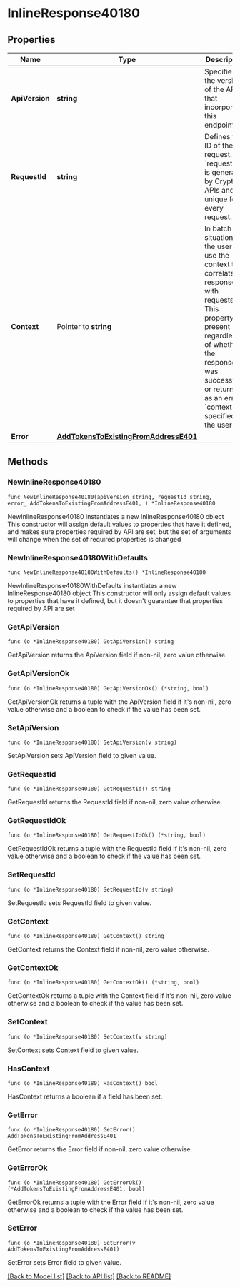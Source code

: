 # InlineResponse40180

## Properties

Name | Type | Description | Notes
------------ | ------------- | ------------- | -------------
**ApiVersion** | **string** | Specifies the version of the API that incorporates this endpoint. | 
**RequestId** | **string** | Defines the ID of the request. The &#x60;requestId&#x60; is generated by Crypto APIs and it&#39;s unique for every request. | 
**Context** | Pointer to **string** | In batch situations the user can use the context to correlate responses with requests. This property is present regardless of whether the response was successful or returned as an error. &#x60;context&#x60; is specified by the user. | [optional] 
**Error** | [**AddTokensToExistingFromAddressE401**](AddTokensToExistingFromAddressE401.md) |  | 

## Methods

### NewInlineResponse40180

`func NewInlineResponse40180(apiVersion string, requestId string, error_ AddTokensToExistingFromAddressE401, ) *InlineResponse40180`

NewInlineResponse40180 instantiates a new InlineResponse40180 object
This constructor will assign default values to properties that have it defined,
and makes sure properties required by API are set, but the set of arguments
will change when the set of required properties is changed

### NewInlineResponse40180WithDefaults

`func NewInlineResponse40180WithDefaults() *InlineResponse40180`

NewInlineResponse40180WithDefaults instantiates a new InlineResponse40180 object
This constructor will only assign default values to properties that have it defined,
but it doesn't guarantee that properties required by API are set

### GetApiVersion

`func (o *InlineResponse40180) GetApiVersion() string`

GetApiVersion returns the ApiVersion field if non-nil, zero value otherwise.

### GetApiVersionOk

`func (o *InlineResponse40180) GetApiVersionOk() (*string, bool)`

GetApiVersionOk returns a tuple with the ApiVersion field if it's non-nil, zero value otherwise
and a boolean to check if the value has been set.

### SetApiVersion

`func (o *InlineResponse40180) SetApiVersion(v string)`

SetApiVersion sets ApiVersion field to given value.


### GetRequestId

`func (o *InlineResponse40180) GetRequestId() string`

GetRequestId returns the RequestId field if non-nil, zero value otherwise.

### GetRequestIdOk

`func (o *InlineResponse40180) GetRequestIdOk() (*string, bool)`

GetRequestIdOk returns a tuple with the RequestId field if it's non-nil, zero value otherwise
and a boolean to check if the value has been set.

### SetRequestId

`func (o *InlineResponse40180) SetRequestId(v string)`

SetRequestId sets RequestId field to given value.


### GetContext

`func (o *InlineResponse40180) GetContext() string`

GetContext returns the Context field if non-nil, zero value otherwise.

### GetContextOk

`func (o *InlineResponse40180) GetContextOk() (*string, bool)`

GetContextOk returns a tuple with the Context field if it's non-nil, zero value otherwise
and a boolean to check if the value has been set.

### SetContext

`func (o *InlineResponse40180) SetContext(v string)`

SetContext sets Context field to given value.

### HasContext

`func (o *InlineResponse40180) HasContext() bool`

HasContext returns a boolean if a field has been set.

### GetError

`func (o *InlineResponse40180) GetError() AddTokensToExistingFromAddressE401`

GetError returns the Error field if non-nil, zero value otherwise.

### GetErrorOk

`func (o *InlineResponse40180) GetErrorOk() (*AddTokensToExistingFromAddressE401, bool)`

GetErrorOk returns a tuple with the Error field if it's non-nil, zero value otherwise
and a boolean to check if the value has been set.

### SetError

`func (o *InlineResponse40180) SetError(v AddTokensToExistingFromAddressE401)`

SetError sets Error field to given value.



[[Back to Model list]](../README.md#documentation-for-models) [[Back to API list]](../README.md#documentation-for-api-endpoints) [[Back to README]](../README.md)


